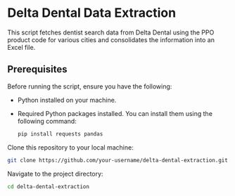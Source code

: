 # Delta Dental Data Extraction

This script fetches dentist search data from Delta Dental using the PPO product code for various cities and consolidates the information into an Excel file.

## Prerequisites

Before running the script, ensure you have the following:

- Python installed on your machine.
- Required Python packages installed. You can install them using the following command:

  ```bash
  pip install requests pandas

Clone this repository to your local machine:
```bash
git clone https://github.com/your-username/delta-dental-extraction.git
```
Navigate to the project directory:
```bash
cd delta-dental-extraction
```
